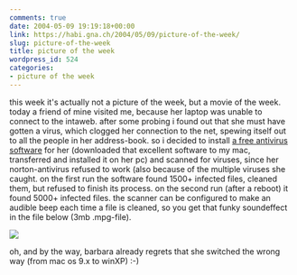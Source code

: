 ```yaml
---
comments: true
date: 2004-05-09 19:19:18+00:00
link: https://habi.gna.ch/2004/05/09/picture-of-the-week/
slug: picture-of-the-week
title: picture of the week
wordpress_id: 524
categories:
- picture of the week
---
```


this week it's actually not a picture of the week, but a movie of the week.
today a friend of mine visited me, because her laptop was unable to connect to the intaweb.
after some probing i found out that she must have gotten a virus, which clogged her connection to the net, spewing itself out to all the people in her address-book.
so i decided to install [a free antivirus software](http://www.free-av.de/) for her (downloaded that excellent software to my mac, transferred and installed it on her pc) and scanned for viruses, since her norton-antivirus refused to work (also because of the multiple viruses she caught.
on the first run the software found 1500+ infected files, cleaned them, but refused to finish its process. on the second run (after a reboot) it found 5000+ infected files. the scanner can be configured to make an audible beep each time a file is cleaned, so you get that funky soundeffect in the file below (3mb .mpg-file).

[![](https://habi.gna.ch/blog/images/virii.jpg)](https://habi.gna.ch/blog/images/MOV03203.MPG)

oh, and by the way, barbara already regrets that she switched the wrong way (from mac os 9.x to winXP) :-)
